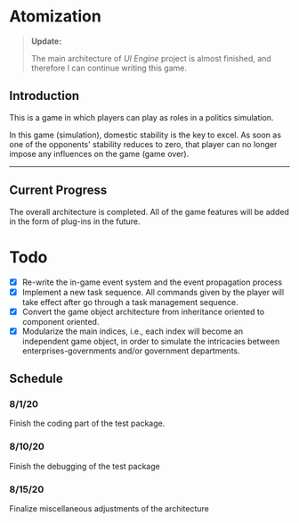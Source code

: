 # Atomization

> **Update:**
> 
> The main architecture of *UI Engine* project is almost finished, and therefore I can continue writing this game. 

## Introduction

This is a game in which players can play as roles in a politics simulation. 

In this game (simulation), domestic stability is the key to excel. As soon as one of the opponents' stability reduces to zero, that player can no longer impose any influences on the game (game over). 

____
## Current Progress

The overall architecture is completed. All of the game features will be added in the form of plug-ins in the future. 

# Todo

- [x] Re-write the in-game event system and the event propagation process
- [x] Implement a new task sequence. All commands given by the player will take effect after go through a task management sequence. 
- [x] Convert the game object architecture from inheritance oriented to component oriented. 
- [x] Modularize the main indices, i.e., each index will become an independent game object, in order to simulate the intricacies between enterprises-governments and/or government departments. 

## Schedule

### 8/1/20

Finish the coding part of the test package. 

### 8/10/20

Finish the debugging of the test package

### 8/15/20

Finalize miscellaneous adjustments of the architecture

